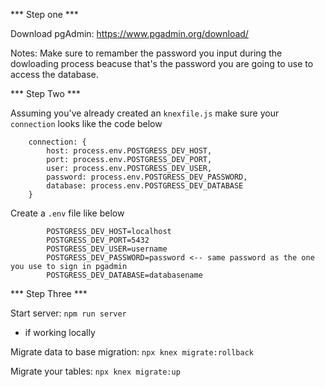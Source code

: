 *** Step one ***

Download pgAdmin: https://www.pgadmin.org/download/

Notes: Make sure to remamber the password you input during the dowloading process beacuse that's the password you are going to use to access the database.

*** Step Two ***

Assuming you've already created an `knexfile.js` make sure your `connection` looks like the code below

		connection: {
			host: process.env.POSTGRESS_DEV_HOST,
			port: process.env.POSTGRESS_DEV_PORT,
			user: process.env.POSTGRESS_DEV_USER,
			password: process.env.POSTGRESS_DEV_PASSWORD,
			database: process.env.POSTGRESS_DEV_DATABASE
		}

Create a `.env` file like below 

            POSTGRESS_DEV_HOST=localhost
            POSTGRESS_DEV_PORT=5432
            POSTGRESS_DEV_USER=username
            POSTGRESS_DEV_PASSWORD=password <-- same password as the one you use to sign in pgadmin
            POSTGRESS_DEV_DATABASE=databasename

*** Step Three *** 

Start server: `npm run server`

* if working locally 

Migrate data to base migration: `npx knex migrate:rollback`  

Migrate your tables: `npx knex migrate:up`